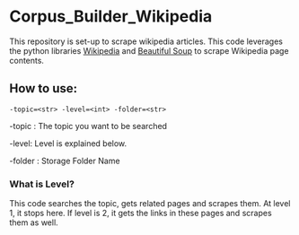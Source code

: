 # Corpus_Builder_Wikipedia

This repository is set-up to scrape wikipedia articles. This code leverages the python libraries [Wikipedia](https://pypi.org/project/wikipedia/) and [Beautiful Soup](https://pypi.org/project/beautifulsoup4/) to scrape Wikipedia page contents.

## How to use:

```-topic=<str> -level=<int> -folder=<str>```

-topic : The topic you want to be searched

-level: Level is explained below.

-folder : Storage Folder Name

### What is Level?

This code searches the topic, gets related pages and scrapes them. At level 1, it stops here. If level is 2, it gets the links in these pages and scrapes them as well.
